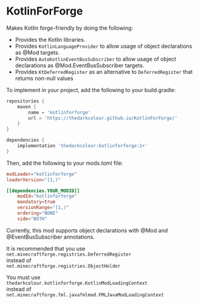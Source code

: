 # KotlinForForge
Makes Kotlin forge-friendly by doing the following:
- Provides the Kotlin libraries.
- Provides `KotlinLanguageProvider` to allow usage of object declarations as @Mod targets.
- Provides `AutoKotlinEventBusSubscriber` to allow usage of object declarations as @Mod.EventBusSubscriber targets.
- Provides `KtDeferredRegister` as an alternative to `DeferredRegister` that returns non-null values

To implement in your project, add the following to your build.gradle: 
```groovy
repositories {
    maven {
        name = 'kotlinforforge'
        url = 'https://thedarkcolour.github.io/KotlinForForge/'
    }
}

dependencies {
    implementation 'thedarkcolour:kotlinforforge:1+'
}
```
Then, add the following to your mods.toml file:
```toml
modLoader="kotlinforforge"
loaderVersion="[1,)"

[[dependencies.YOUR_MODID]]
    modId="kotlinforforge"
    mandatory=true
    versionRange="[1,)"
    ordering="NONE"
    side="BOTH"
```

Currently, this mod supports object declarations with @Mod and @EventBusSubscriber annotations.

It is recommended that you use   
```net.minecraftforge.registries.DeferredRegister```  
instead of           
```net.minecraftforge.registries.ObjectHolder```

You must use   
```thedarkcolour.kotlinforforge.KotlinModLoadingContext```              
instead of   
```net.minecraftforge.fml.javafmlmod.FMLJavaModLoadingContext```
